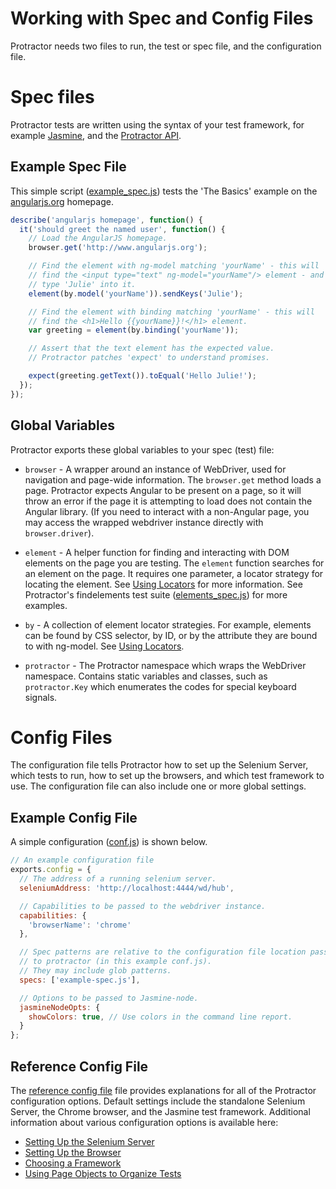 Working with Spec and Config Files
==================================

Protractor needs two files to run, the test or spec file, and the configuration file.

Spec files
==========

Protractor tests  are written using the syntax of your test framework, for example [Jasmine](http://jasmine.github.io/), and the [Protractor API](/docs/api.md).

Example Spec File
-----------------
This simple script ([example_spec.js](/example/example_spec.js)) tests the 'The Basics' example on the [angularjs.org](http://www.angularjs.org) homepage.

```js
describe('angularjs homepage', function() {
  it('should greet the named user', function() {
    // Load the AngularJS homepage.
    browser.get('http://www.angularjs.org');

    // Find the element with ng-model matching 'yourName' - this will
    // find the <input type="text" ng-model="yourName"/> element - and then
    // type 'Julie' into it.
    element(by.model('yourName')).sendKeys('Julie');

    // Find the element with binding matching 'yourName' - this will
    // find the <h1>Hello {{yourName}}!</h1> element.
    var greeting = element(by.binding('yourName'));

    // Assert that the text element has the expected value.
    // Protractor patches 'expect' to understand promises.

    expect(greeting.getText()).toEqual('Hello Julie!');
  });
});
```

Global Variables
----------------

Protractor exports these global variables to your spec (test) file:

 - `browser` - A wrapper around an instance of WebDriver, used for navigation and page-wide information. The `browser.get` method loads a page. Protractor expects Angular to be present on a page, so it will throw an error if the page it is attempting to load does not contain the Angular library. (If you need to interact with a non-Angular page, you may access the wrapped webdriver instance directly with `browser.driver`).

 - `element` - A helper function for finding and interacting with DOM elements on the page you are testing. The `element` function searches for an element on the page. It requires one parameter, a locator strategy for locating the element. See [Using Locators](/docs/locators.md) for more information. See Protractor's findelements test suite ([elements_spec.js](/spec/basic/elements_spec.js)) for more examples.

 - `by` - A collection of element locator strategies. For example, elements can be found by CSS selector, by ID, or by the attribute they are bound to with ng-model. See [Using Locators](/docs/locators.md).

 - `protractor` - The Protractor namespace which wraps the WebDriver namespace. Contains static variables and classes, such as `protractor.Key` which enumerates the codes for special keyboard signals.


Config Files
============

The configuration file tells Protractor how to set up the Selenium Server, which tests to run, how to set up the browsers, and which test framework to use. The configuration file can also include one or more global settings.

Example Config File
-------------------

A simple configuration ([conf.js](https://github.com/angular/protractor/tree/master/example)) is shown below.
```js
// An example configuration file
exports.config = {
  // The address of a running selenium server.
  seleniumAddress: 'http://localhost:4444/wd/hub',

  // Capabilities to be passed to the webdriver instance.
  capabilities: {
    'browserName': 'chrome'
  },

  // Spec patterns are relative to the configuration file location passed
  // to protractor (in this example conf.js).
  // They may include glob patterns.
  specs: ['example-spec.js'],

  // Options to be passed to Jasmine-node.
  jasmineNodeOpts: {
    showColors: true, // Use colors in the command line report.
  }
};
```

Reference Config File
---------------------

The [reference config file](/docs/referenceConf.js) file provides explanations for all of the Protractor configuration options. Default settings include the standalone Selenium Server, the Chrome browser, and the Jasmine test framework. Additional information about various configuration options is available here:

 - [Setting Up the Selenium Server](/docs/server-setup.md)
 - [Setting Up the Browser](/docs/browser-setup.md)
 - [Choosing a Framework](/docs/frameworks.md)
 - [Using Page Objects to Organize Tests](/docs/page-objects.md)
